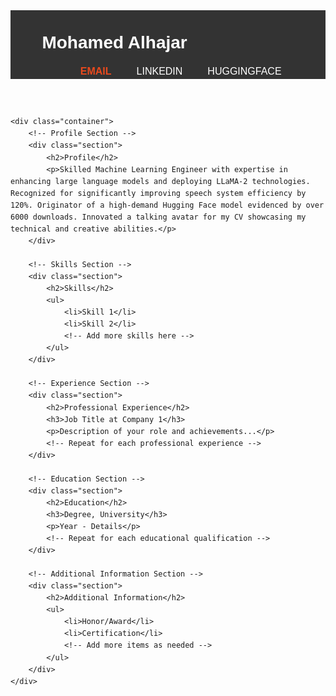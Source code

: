 <!DOCTYPE html>
<html>
<head>
    <title>Mohamed Alhajar's CV</title>
    <style>
        body { font-family: Arial, sans-serif; line-height: 1.6; }
        .container { width: 80%; margin: auto; overflow: hidden; }
        header { background: #333; color: white; padding-top: 30px; min-height: 70px; border-bottom: #ffffff 3px solid; }
        header a { color: #ffffff; text-decoration: none; text-transform: uppercase; font-size: 16px; }
        header ul { padding: 0; margin: 0; list-style: none; overflow: hidden; }
        header li { float: left; display: inline; padding: 0 20px 0 20px; }
        header #branding { float: left; }
        header #branding h1 { margin: 0; }
        header nav { float: right; margin-top: 10px; }
        header .highlight, header .current a { color: #e8491d; font-weight: bold; }
        header a:hover { color: #ffffff; font-weight: bold; }
        .button { height: 38px; background: #e8491d; border: none; padding-left: 20px; padding-right: 20px; color: #ffffff; }
        .section { margin: 50px 0; }
        .section h2 { color: #333; margin-bottom: 20px; }
        .section ul { list-style: square; margin-left: 20px; }
    </style>
</head>
<body>
    <header>
        <div class="container">
            <div id="branding">
                <h1>Mohamed Alhajar</h1>
            </div>
            <nav>
                <ul>
                    <li class="current"><a href="mailto:alhajjarmohamed@gmail">Email</a></li>
                    <li><a href="https://www.linkedin.com/in/muhammed-alhajar/">LinkedIn</a></li>
                    <li><a href="https://huggingface.co/malhajar">HuggingFace</a></li>
                    <!-- Add other links or social media profiles here -->
                </ul>
            </nav>
        </div>
    </header>

    <div class="container">
        <!-- Profile Section -->
        <div class="section">
            <h2>Profile</h2>
            <p>Skilled Machine Learning Engineer with expertise in enhancing large language models and deploying LLaMA-2 technologies. Recognized for significantly improving speech system efficiency by 120%. Originator of a high-demand Hugging Face model evidenced by over 6000 downloads. Innovated a talking avatar for my CV showcasing my technical and creative abilities.</p>
        </div>

        <!-- Skills Section -->
        <div class="section">
            <h2>Skills</h2>
            <ul>
                <li>Skill 1</li>
                <li>Skill 2</li>
                <!-- Add more skills here -->
            </ul>
        </div>

        <!-- Experience Section -->
        <div class="section">
            <h2>Professional Experience</h2>
            <h3>Job Title at Company 1</h3>
            <p>Description of your role and achievements...</p>
            <!-- Repeat for each professional experience -->
        </div>

        <!-- Education Section -->
        <div class="section">
            <h2>Education</h2>
            <h3>Degree, University</h3>
            <p>Year - Details</p>
            <!-- Repeat for each educational qualification -->
        </div>

        <!-- Additional Information Section -->
        <div class="section">
            <h2>Additional Information</h2>
            <ul>
                <li>Honor/Award</li>
                <li>Certification</li>
                <!-- Add more items as needed -->
            </ul>
        </div>
    </div>
</body>
</html>
